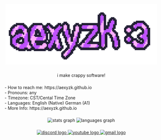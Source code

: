 <div align="center">
  <img height="200" src="https://github.com/aexyzk/aexyzk.github.io/blob/main/images/stupidlogo.png?raw=true"  />
</div>

###

<p align="center">i make crappy software!</p>

###

<p align="left">- How to reach me: https://aexyzk.github.io<br>- Pronouns: any<br>- Timezone: CST/Cental Time Zone<br>- Languages: English (Native) German (A1)<br>- More Info: https://aexyzk.github.io</p>

###

<div align="center">
  <img src="https://github-readme-stats.vercel.app/api?username=aexyzk&hide_title=false&hide_rank=false&show_icons=true&include_all_commits=true&count_private=true&disable_animations=false&theme=dracula&locale=en&hide_border=false&order=1" height="150" alt="stats graph"  />
  <img src="https://github-readme-stats.vercel.app/api/top-langs?username=aexyzk&locale=en&hide_title=false&layout=compact&card_width=320&langs_count=5&theme=dracula&hide_border=false&order=2" height="150" alt="languages graph"  />
</div>

###

<div align="center">
  <a href="https://discord.com/users/1123341278642446377" target="_blank">
    <img src="https://raw.githubusercontent.com/maurodesouza/profile-readme-generator/master/src/assets/icons/social/discord/default.svg" width="52" height="40" alt="discord logo"  />
  </a>
  <a href="https://www.youtube.com/@aexyzk" target="_blank">
    <img src="https://raw.githubusercontent.com/maurodesouza/profile-readme-generator/master/src/assets/icons/social/youtube/default.svg" width="52" height="40" alt="youtube logo"  />
  </a>
  <a href="mailto:aexyzk@proton.me" target="_blank">
    <img src="https://raw.githubusercontent.com/maurodesouza/profile-readme-generator/master/src/assets/icons/social/gmail/default.svg" width="52" height="40" alt="gmail logo"  />
  </a>
</div>

###

